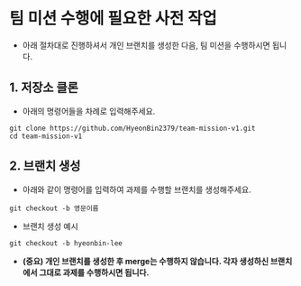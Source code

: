 # 팀 미션 수행에 필요한 사전 작업

* 아래 절차대로 진행하셔서 개인 브랜치를 생성한 다음, 팀 미션을 수행하시면 됩니다.

## 1. 저장소 클론

* 아래의 명령어들을 차례로 입력해주세요.

```
git clone https://github.com/HyeonBin2379/team-mission-v1.git
cd team-mission-v1
```

## 2. 브랜치 생성

* 아래와 같이 명령어를 입력하여 과제를 수행할 브랜치를 생성해주세요.

````
git checkout -b 영문이름
````

* 브랜치 생성 예시
```
git checkout -b hyeonbin-lee
```

* **(중요) 개인 브랜치를 생성한 후 merge는 수행하지 않습니다. 각자 생성하신 브랜치에서 그대로 과제를 수행하시면 됩니다.**
